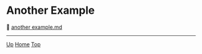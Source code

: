 # Another Example

<link rel="stylesheet" href="https://use.fontawesome.com/releases/v5.7.2/css/all.css" integrity="sha384-fnmOCqbTlWIlj8LyTjo7mOUStjsKC4pOpQbqyi7RrhN7udi9RwhKkMHpvLbHG9Sr" crossorigin="anonymous">


📄 [another example.md](another%20example)


---
[<i class="fas fa-arrow-circle-up"></i> Up](../index)
[<i class="fas fa-home"></i> Home](/index)
<a href="#top"><i class="fas fa-asterisk"></i> Top</a>